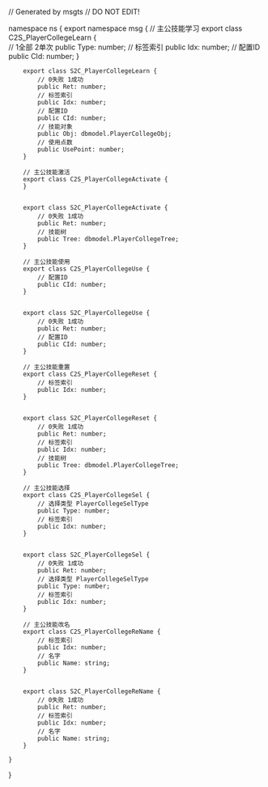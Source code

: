 // Generated by msgts
// DO NOT EDIT!

namespace ns {
	export namespace msg {
		// 主公技能学习
		export class C2S_PlayerCollegeLearn {	
			// 1全部 2单次
			public Type: number; 
			// 标签索引
			public Idx: number; 
			// 配置ID
			public CId: number; 
		}
		
		
		export class S2C_PlayerCollegeLearn {	
			// 0失败 1成功
			public Ret: number; 
			// 标签索引
			public Idx: number; 
			// 配置ID
			public CId: number; 
			// 技能对象
			public Obj: dbmodel.PlayerCollegeObj; 
			// 使用点数
			public UsePoint: number; 
		}
		
		// 主公技能激活
		export class C2S_PlayerCollegeActivate {	
		}
		
		
		export class S2C_PlayerCollegeActivate {	
			// 0失败 1成功
			public Ret: number; 
			// 技能树
			public Tree: dbmodel.PlayerCollegeTree; 
		}
		
		// 主公技能使用
		export class C2S_PlayerCollegeUse {	
			// 配置ID
			public CId: number; 
		}
		
		
		export class S2C_PlayerCollegeUse {	
			// 0失败 1成功
			public Ret: number; 
			// 配置ID
			public CId: number; 
		}
		
		// 主公技能重置
		export class C2S_PlayerCollegeReset {	
			// 标签索引
			public Idx: number; 
		}
		
		
		export class S2C_PlayerCollegeReset {	
			// 0失败 1成功
			public Ret: number; 
			// 标签索引
			public Idx: number; 
			// 技能树
			public Tree: dbmodel.PlayerCollegeTree; 
		}
		
		// 主公技能选择
		export class C2S_PlayerCollegeSel {	
			// 选择类型 PlayerCollegeSelType
			public Type: number; 
			// 标签索引
			public Idx: number; 
		}
		
		
		export class S2C_PlayerCollegeSel {	
			// 0失败 1成功
			public Ret: number; 
			// 选择类型 PlayerCollegeSelType
			public Type: number; 
			// 标签索引
			public Idx: number; 
		}
		
		// 主公技能改名
		export class C2S_PlayerCollegeReName {	
			// 标签索引
			public Idx: number; 
			// 名字
			public Name: string; 
		}
		
		
		export class S2C_PlayerCollegeReName {	
			// 0失败 1成功
			public Ret: number; 
			// 标签索引
			public Idx: number; 
			// 名字
			public Name: string; 
		}
		
	}
}
